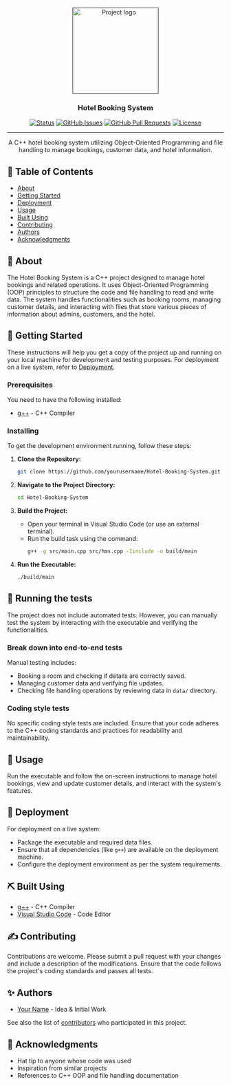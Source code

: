 <p align="center">
  <a href="" rel="noopener">
    <img width=200px height=200px src="https://i.imgur.com/6wj0hh6.jpg" alt="Project logo">
  </a>
</p>

<h3 align="center">Hotel Booking System</h3>

<div align="center">

[![Status](https://img.shields.io/badge/status-active-success.svg)]()
[![GitHub Issues](https://img.shields.io/github/issues/yourusername/Hotel-Booking-System.svg)](https://github.com/yourusername/Hotel-Booking-System/issues)
[![GitHub Pull Requests](https://img.shields.io/github/issues-pr/yourusername/Hotel-Booking-System.svg)](https://github.com/yourusername/Hotel-Booking-System/pulls)
[![License](https://img.shields.io/badge/license-MIT-blue.svg)](/LICENSE)

</div>

---

<p align="center"> A C++ hotel booking system utilizing Object-Oriented Programming and file handling to manage bookings, customer data, and hotel information.
    <br> 
</p>

## 📝 Table of Contents

- [About](#about)
- [Getting Started](#getting_started)
- [Deployment](#deployment)
- [Usage](#usage)
- [Built Using](#built_using)
- [Contributing](#contributing)
- [Authors](#authors)
- [Acknowledgments](#acknowledgments)

## 🧐 About <a name = "about"></a>

The Hotel Booking System is a C++ project designed to manage hotel bookings and related operations. It uses Object-Oriented Programming (OOP) principles to structure the code and file handling to read and write data. The system handles functionalities such as booking rooms, managing customer details, and interacting with files that store various pieces of information about admins, customers, and the hotel.

## 🏁 Getting Started <a name = "getting_started"></a>

These instructions will help you get a copy of the project up and running on your local machine for development and testing purposes. For deployment on a live system, refer to [Deployment](#deployment).

### Prerequisites

You need to have the following installed:
- [g++](https://gcc.gnu.org/) - C++ Compiler

### Installing

To get the development environment running, follow these steps:

1. **Clone the Repository:**
    ```bash
    git clone https://github.com/yourusername/Hotel-Booking-System.git
    ```

2. **Navigate to the Project Directory:**
    ```bash
    cd Hotel-Booking-System
    ```

3. **Build the Project:**
    - Open your terminal in Visual Studio Code (or use an external terminal).
    - Run the build task using the command:
      ```bash
      g++ -g src/main.cpp src/hms.cpp -Iinclude -o build/main
      ```

4. **Run the Executable:**
    ```bash
    ./build/main
    ```

## 🔧 Running the tests <a name = "tests"></a>

The project does not include automated tests. However, you can manually test the system by interacting with the executable and verifying the functionalities.

### Break down into end-to-end tests

Manual testing includes:
- Booking a room and checking if details are correctly saved.
- Managing customer data and verifying file updates.
- Checking file handling operations by reviewing data in `data/` directory.

### Coding style tests

No specific coding style tests are included. Ensure that your code adheres to the C++ coding standards and practices for readability and maintainability.

## 🎈 Usage <a name="usage"></a>

Run the executable and follow the on-screen instructions to manage hotel bookings, view and update customer details, and interact with the system's features.

## 🚀 Deployment <a name = "deployment"></a>

For deployment on a live system:
- Package the executable and required data files.
- Ensure that all dependencies (like `g++`) are available on the deployment machine.
- Configure the deployment environment as per the system requirements.

## ⛏️ Built Using <a name = "built_using"></a>

- [g++](https://gcc.gnu.org/) - C++ Compiler
- [Visual Studio Code](https://code.visualstudio.com/) - Code Editor

## ✍️ Contributing <a name = "contributing"></a>

Contributions are welcome. Please submit a pull request with your changes and include a description of the modifications. Ensure that the code follows the project's coding standards and passes all tests.

## ✨ Authors <a name = "authors"></a>

- [Your Name](https://github.com/yourusername) - Idea & Initial Work

See also the list of [contributors](https://github.com/yourusername/Hotel-Booking-System/contributors) who participated in this project.

## 🎉 Acknowledgments <a name = "acknowledgments"></a>

- Hat tip to anyone whose code was used
- Inspiration from similar projects
- References to C++ OOP and file handling documentation

